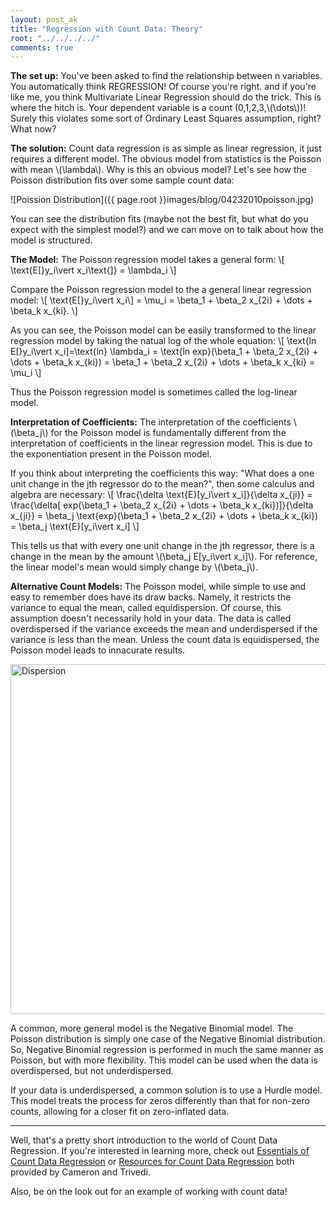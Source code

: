 ```yaml
---
layout: post_ak
title: "Regression with Count Data: Theory"
root: "../../../../"
comments: true
---
```


**The set up:** You've been asked to find the relationship between n variables. You automatically think REGRESSION! Of course you're right. and if you're like me, you think Multivariate Linear Regression should do the trick. This is where the hitch is. Your dependent variable is a count (0,1,2,3,\\(\dots\\))! Surely this violates some sort of Ordinary Least Squares assumption, right? What now?

**The solution:** Count data regression is as simple as linear regression, it just requires a different model. The obvious model from statistics is the Poisson with mean \\(\lambda\\). Why is this an obvious model? Let's see how the Poisson distribution fits over some sample count data:

![Poission Distribution]({{ page.root }}images/blog/04232010poisson.jpg)

You can see the distribution fits (maybe not the best fit, but what do you expect with the simplest model?) and we can move on to talk about how the model is structured.

**The Model:** The Poisson regression model takes a general form: 
\\[ \text{E\[}y_i\vert x_i\text{\]} = \lambda_i  \\]

Compare the Poisson regression model to the a general linear regression model: \\[ \text{E\[}y_i\vert x_i\\] = \mu_i = \beta_1 + \beta_2 x_{2i} + \dots + \beta_k x_{ki}. \\]

As you can see, the Poisson model can be easily transformed to the linear regression model by taking the natual log of the whole equation: \\[ \text{ln E\[}y_i\vert x_i\]=\text{ln} \lambda_i = \text{ln exp}(\beta_1 + \beta_2 x_{2i} + \dots + \beta_k x_{ki}) = \beta_1 + \beta_2 x_{2i} + \dots + \beta_k x_{ki} = \mu_i \\]

Thus the Poisson regression model is sometimes called the log-linear model.

**Interpretation of Coefficients:** The interpretation of the coefficients \\(\beta_j\\) for the Poisson model is fundamentally different from the interpretation of coefficients in the linear regression model. This is due to the exponentiation present in the Poisson model.

If you think about interpreting the coefficients this way: "What does a one unit change in the jth regressor do to the mean?", then some calculus and algebra are necessary: \\[ \frac{\delta \text{E}\[y_i\vert x_i\]}{\delta x_{ji}} = \frac{\delta\[ exp(\beta_1 + \beta_2 x_{2i} + \dots + \beta_k x_{ki})\]}{\delta x_{ji}} = \beta_j \text{exp}(\beta_1 + \beta_2 x_{2i} + \dots + \beta_k x_{ki}) = \beta_j \text{E}\[y_i\vert x_i\] \\]

This tells us that with every one unit change in the jth regressor, there is a change in the mean by the amount \\(\beta_j E[y_i\vert x_i]\\). For reference, the linear model's mean would simply change by \\(\beta_j\\).

**Alternative Count Models:** The Poisson model, while simple to use and easy to remember does have its draw backs. Namely, it restricts the variance to equal the mean, called equidispersion. Of course, this assumption doesn't necessarily hold in your data. The data is called overdispersed if the variance exceeds the mean and underdispersed if the variance is less than the mean. Unless the count data is equidispersed, the Poisson model leads to innacurate results.

<img src="{{ page.root }}images/blog/04232010disp.jpg" alt="Dispersion" width="560px">

A common, more general model is the Negative Binomial model. The Poisson distribution is simply one case of the Negative Binomial distribution. So, Negative Binomial regression is performed in much the same manner as Poisson, but with more flexibility. This model can be used when the data is overdispersed, but not underdispersed.

If your data is underdispersed, a common solution is to use a Hurdle model. This model treats the process for zeros differently than that for non-zero counts, allowing for a closer fit on zero-inflated data.

----
Well, that's a pretty short introduction to the world of Count Data Regression. If you're interested in learning more, check out [Essentials of Count Data Regression](http://cameron.econ.ucdavis.edu/research/CTE01preprint.pdf) or [Resources for Count Data Regression](http://cameron.econ.ucdavis.edu/racd/count.html) both provided by Cameron and Trivedi.

Also, be on the look out for an example of working with count data!



